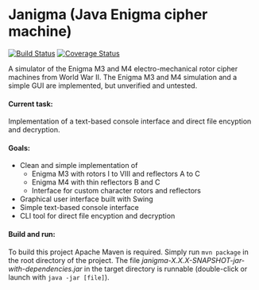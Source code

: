 Janigma (Java Enigma cipher machine)
====================================

[![Build Status](https://travis-ci.org/fredooo/Janigma.svg?branch=master)](https://travis-ci.org/fredooo/Janigma) [![Coverage Status](https://coveralls.io/repos/github/fredooo/Janigma/badge.svg?branch=master)](https://coveralls.io/github/fredooo/Janigma?branch=master)

A simulator of the Enigma M3 and M4 electro-mechanical rotor cipher machines from World War II. The Enigma M3 and M4 simulation and a simple GUI are implemented, but unverified and untested.

#### Current task:

Implementation of a text-based console interface and direct file encyption and decryption.

#### Goals:

* Clean and simple implementation of
    - Enigma M3 with rotors I to VIII and reflectors A to C
    - Enigma M4 with thin reflectors B and C
    - Interface for custom character rotors and reflectors
* Graphical user interface built with Swing
* Simple text-based console interface
* CLI tool for direct file encyption and decryption

#### Build and run:

To build this project Apache Maven is required. Simply run `mvn package` in the root directory of the project. The file *janigma-X.X.X-SNAPSHOT-jar-with-dependencies.jar* in the target directory is runnable (double-click or launch with `java -jar [file]`).
